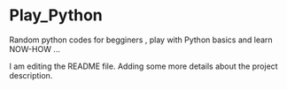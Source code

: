 # Play_Python
Random python codes for begginers , play with Python basics and learn NOW-HOW   ... 

I am editing the README file. Adding some more details about the project description.


